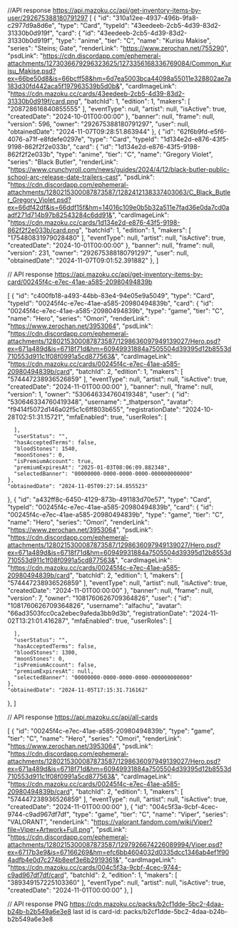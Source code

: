 //API response https://api.mazoku.cc/api/get-inventory-items-by-user/292675388180791297 
[
  {
    "id": "310a12ee-4937-496b-9fa8-c2977d9a8d6e",
    "type": "Card",
    "typeId": "43eedeeb-2cb5-4d39-83d2-31330b0d919f",
    "card": {
      "id": "43eedeeb-2cb5-4d39-83d2-31330b0d919f",
      "type": "anime",
      "tier": "C",
      "name": "Kurisu Makise",
      "series": "Steins; Gate",
      "renderLink": "https://www.zerochan.net/755290",
      "psdLink": "https://cdn.discordapp.com/ephemeral-attachments/1273036679296323625/1273356168336769084/Common_Kurisu_Makise.psd?ex=66be50d8&is=66bcff58&hm=6d7ea5003bca44098a55011e328802ae7a183d30fd442aca5f197963539b5d0b&",
      "cardImageLink": "https://cdn.mazoku.cc/cards/43eedeeb-2cb5-4d39-83d2-31330b0d919f/card.png",
      "batchId": 1,
      "edition": 1,
      "makers": [
        "208728616840855555"
      ],
      "eventType": null,
      "artist": null,
      "isActive": true,
      "createdDate": "2024-10-01T00:00:00"
    },
    "banner": null,
    "frame": null,
    "version": 596,
    "owner": "292675388180791297",
    "user": null,
    "obtainedDate": "2024-11-07T09:28:51.863944"
  },
  {
    "id": "62f6b9fd-e5f6-4076-a71f-e8fdefe0297e",
    "type": "Card",
    "typeId": "1d134e2d-e876-43f5-9198-862f2f2e033b",
    "card": {
      "id": "1d134e2d-e876-43f5-9198-862f2f2e033b",
      "type": "anime",
      "tier": "C",
      "name": "Gregory Violet",
      "series": "Black Butler",
      "renderLink": "https://www.crunchyroll.com/news/guides/2024/4/12/black-butler-public-school-arc-release-date-trailers-cast",
      "psdLink": "https://cdn.discordapp.com/ephemeral-attachments/1280215300087873587/1282412138337403063/C_Black_Butler_Gregory_Violet.psd?ex=66df42df&is=66ddf15f&hm=14016c109e0b5b32a511e7fad36e0da7cd0aadf271d714b97b82543284c6dd91&",
      "cardImageLink": "https://cdn.mazoku.cc/cards/1d134e2d-e876-43f5-9198-862f2f2e033b/card.png",
      "batchId": 1,
      "edition": 1,
      "makers": [
        "175480831979028480"
      ],
      "eventType": null,
      "artist": null,
      "isActive": true,
      "createdDate": "2024-10-01T00:00:00"
    },
    "banner": null,
    "frame": null,
    "version": 231,
    "owner": "292675388180791297",
    "user": null,
    "obtainedDate": "2024-11-07T09:01:52.391882"
  },
]

// API response https://api.mazoku.cc/api/get-inventory-items-by-card/00245f4c-e7ec-41ae-a585-20980494839b

[
  {
    "id": "c400fb18-a493-44bb-83e4-94e05e9a5049",
    "type": "Card",
    "typeId": "00245f4c-e7ec-41ae-a585-20980494839b",
    "card": {
      "id": "00245f4c-e7ec-41ae-a585-20980494839b",
      "type": "game",
      "tier": "C",
      "name": "Hero",
      "series": "Omori",
      "renderLink": "https://www.zerochan.net/3953064",
      "psdLink": "https://cdn.discordapp.com/ephemeral-attachments/1280215300087873587/1298636097949139027/Hero.psd?ex=671a489d&is=6718f71d&hm=60949931884a7505504d39395d12b8553d710553d911c1f08f0991a5cd877563&",
      "cardImageLink": "https://cdn.mazoku.cc/cards/00245f4c-e7ec-41ae-a585-20980494839b/card",
      "batchId": 2,
      "edition": 1,
      "makers": [
        "574447238936526859"
      ],
      "eventType": null,
      "artist": null,
      "isActive": true,
      "createdDate": "2024-11-01T00:00:00"
    },
    "banner": null,
    "frame": null,
    "version": 1,
    "owner": "530646334760419348",
    "user": {
      "id": "530646334760419348",
      "username": "_thatperson",
      "avatar": "f9414f5072d146a02f5c1c6ff803b655",
      "registrationDate": "2024-10-28T02:51:31.15721",
      "mfaEnabled": true,
      "userRoles": [
        
      ],
      "userStatus": "",
      "hasAcceptedTerms": false,
      "bloodStones": 1540,
      "moonStones": 0,
      "isPremiumAccount": true,
      "premiumExpiresAt": "2025-01-03T08:06:09.882348",
      "selectedBanner": "00000000-0000-0000-0000-000000000000"
    },
    "obtainedDate": "2024-11-05T09:27:14.855523"
  },
  {
    "id": "a432ff8c-6450-4129-873b-491183d70e57",
    "type": "Card",
    "typeId": "00245f4c-e7ec-41ae-a585-20980494839b",
    "card": {
      "id": "00245f4c-e7ec-41ae-a585-20980494839b",
      "type": "game",
      "tier": "C",
      "name": "Hero",
      "series": "Omori",
      "renderLink": "https://www.zerochan.net/3953064",
      "psdLink": "https://cdn.discordapp.com/ephemeral-attachments/1280215300087873587/1298636097949139027/Hero.psd?ex=671a489d&is=6718f71d&hm=60949931884a7505504d39395d12b8553d710553d911c1f08f0991a5cd877563&",
      "cardImageLink": "https://cdn.mazoku.cc/cards/00245f4c-e7ec-41ae-a585-20980494839b/card",
      "batchId": 2,
      "edition": 1,
      "makers": [
        "574447238936526859"
      ],
      "eventType": null,
      "artist": null,
      "isActive": true,
      "createdDate": "2024-11-01T00:00:00"
    },
    "banner": null,
    "frame": null,
    "version": 7,
    "owner": "1081760626709364826",
    "user": {
      "id": "1081760626709364826",
      "username": "alfachu",
      "avatar": "66ad3503fcc0ca2ebec9afeda3bb9d3b",
      "registrationDate": "2024-11-02T13:21:01.416287",
      "mfaEnabled": true,
      "userRoles": [
        
      ],
      "userStatus": "",
      "hasAcceptedTerms": false,
      "bloodStones": 1300,
      "moonStones": 0,
      "isPremiumAccount": false,
      "premiumExpiresAt": null,
      "selectedBanner": "00000000-0000-0000-0000-000000000000"
    },
    "obtainedDate": "2024-11-05T17:15:31.716162"
  },
]

// API response https://api.mazoku.cc/api/all-cards

[
  {
    "id": "00245f4c-e7ec-41ae-a585-20980494839b",
    "type": "game",
    "tier": "C",
    "name": "Hero",
    "series": "Omori",
    "renderLink": "https://www.zerochan.net/3953064",
    "psdLink": "https://cdn.discordapp.com/ephemeral-attachments/1280215300087873587/1298636097949139027/Hero.psd?ex=671a489d&is=6718f71d&hm=60949931884a7505504d39395d12b8553d710553d911c1f08f0991a5cd877563&",
    "cardImageLink": "https://cdn.mazoku.cc/cards/00245f4c-e7ec-41ae-a585-20980494839b/card",
    "batchId": 2,
    "edition": 1,
    "makers": [
      "574447238936526859"
    ],
    "eventType": null,
    "artist": null,
    "isActive": true,
    "createdDate": "2024-11-01T00:00:00"
  },
  {
    "id": "004c5f3a-9cbf-4cec-9744-c9ad967df7df",
    "type": "game",
    "tier": "C",
    "name": "Viper",
    "series": "VALORANT",
    "renderLink": "https://valorant.fandom.com/wiki/Viper?file=Viper+Artwork+Full.png",
    "psdLink": "https://cdn.discordapp.com/ephemeral-attachments/1280215300087873587/1297926674226089994/Viper.psd?ex=6717b3e9&is=67166269&hm=efc6bb4604032d0335dcc1346ab4ef1f904adfb4e0d7c274b8eef3e6b2919361&",
    "cardImageLink": "https://cdn.mazoku.cc/cards/004c5f3a-9cbf-4cec-9744-c9ad967df7df/card",
    "batchId": 2,
    "edition": 1,
    "makers": [
      "389349157225103360"
    ],
    "eventType": null,
    "artist": null,
    "isActive": true,
    "createdDate": "2024-11-01T00:00:00"
  },
]

// API response PNG https://cdn.mazoku.cc/packs/b2cf1dde-5bc2-4daa-b24b-b2b549a6e3e8
last id is card-id: packs/b2cf1dde-5bc2-4daa-b24b-b2b549a6e3e8